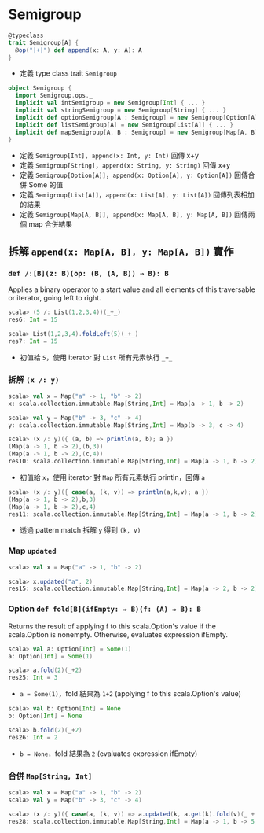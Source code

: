 # Semigroup

```scala
@typeclass
trait Semigroup[A] {
  @op("|+|") def append(x: A, y: A): A
}
```
- 定義 type class trait `Semigroup`

```scala
object Semigroup {
  import Semigroup.ops._
  implicit val intSemigroup = new Semigroup[Int] { ... }
  implicit val stringSemigroup = new Semigroup[String] { ... }
  implicit def optionSemigroup[A : Semigroup] = new Semigroup[Option[A]] { ... }
  implicit def listSemigroup[A] = new Semigroup[List[A]] { ... }
  implicit def mapSemigroup[A, B : Semigroup] = new Semigroup[Map[A, B]] { ... }
}
```
- 定義 `Semigroup[Int]`，`append(x: Int, y: Int)` 回傳 x+y
- 定義 `Semigroup[String]`，`append(x: String, y: String)` 回傳 x+y
- 定義 `Semigroup[Option[A]]`，`append(x: Option[A], y: Option[A])` 回傳合併 Some 的值
- 定義 `Semigroup[List[A]]`，`append(x: List[A], y: List[A])` 回傳列表相加的結果
- 定義 `Semigroup[Map[A, B]]`，`append(x: Map[A, B], y: Map[A, B])` 回傳兩個 map 合併結果

## 拆解 `append(x: Map[A, B], y: Map[A, B])` 實作

### `def /:[B](z: B)(op: (B, (A, B)) ⇒ B): B` 
Applies a binary operator to a start value and all elements of this traversable or iterator, going left to right.

```scala
scala> (5 /: List(1,2,3,4))(_+_)
res6: Int = 15

scala> List(1,2,3,4).foldLeft(5)(_+_)
res7: Int = 15
```
- 初值給 `5`，使用 iterator 對 `List` 所有元素執行 `_+_`

### 拆解 `(x /: y)`
```scala
scala> val x = Map("a" -> 1, "b" -> 2)
x: scala.collection.immutable.Map[String,Int] = Map(a -> 1, b -> 2)

scala> val y = Map("b" -> 3, "c" -> 4)
y: scala.collection.immutable.Map[String,Int] = Map(b -> 3, c -> 4)
```

```scala
scala> (x /: y)({ (a, b) => println(a, b); a })
(Map(a -> 1, b -> 2),(b,3))
(Map(a -> 1, b -> 2),(c,4))
res10: scala.collection.immutable.Map[String,Int] = Map(a -> 1, b -> 2)
```
- 初值給 `x`，使用 iterator 對 `Map` 所有元素執行 println，回傳 `a`

```scala
scala> (x /: y)({ case(a, (k, v)) => println(a,k,v); a })
(Map(a -> 1, b -> 2),b,3)
(Map(a -> 1, b -> 2),c,4)
res11: scala.collection.immutable.Map[String,Int] = Map(a -> 1, b -> 2)
```
- 透過 pattern match 拆解 `y` 得到 `(k, v)`

### Map `updated`
```scala
scala> val x = Map("a" -> 1, "b" -> 2)

scala> x.updated("a", 2)
res15: scala.collection.immutable.Map[String,Int] = Map(a -> 2, b -> 2)
```

### Option `def fold[B](ifEmpty: ⇒ B)(f: (A) ⇒ B): B`
Returns the result of applying f to this scala.Option's value if the scala.Option is nonempty. Otherwise, evaluates expression ifEmpty.

```scala
scala> val a: Option[Int] = Some(1)
a: Option[Int] = Some(1)

scala> a.fold(2)(_+2)
res25: Int = 3
```
- `a = Some(1)`，fold 結果為 `1+2` (applying f to this scala.Option's value)

```scala
scala> val b: Option[Int] = None
b: Option[Int] = None

scala> b.fold(2)(_+2)
res26: Int = 2
```
- `b = None`，fold 結果為 `2` (evaluates expression ifEmpty)

### 合併 `Map[String, Int]`
```scala
scala> val x = Map("a" -> 1, "b" -> 2)
scala> val y = Map("b" -> 3, "c" -> 4)

scala> (x /: y)({ case(a, (k, v)) => a.updated(k, a.get(k).fold(v)(_ + v)) })
res28: scala.collection.immutable.Map[String,Int] = Map(a -> 1, b -> 5, c -> 4)
```
